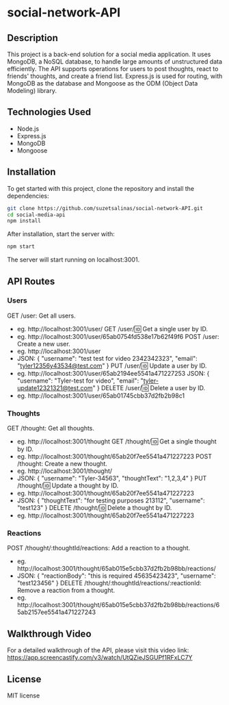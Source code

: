 # social-network-API
## Description

This project is a back-end solution for a social media application. It uses MongoDB, a NoSQL database, to handle large amounts of unstructured data efficiently. The API supports operations for users to post thoughts, react to friends' thoughts, and create a friend list. Express.js is used for routing, with MongoDB as the database and Mongoose as the ODM (Object Data Modeling) library.

## Technologies Used

- Node.js
- Express.js
- MongoDB
- Mongoose

## Installation
To get started with this project, clone the repository and install the dependencies:

```bash
git clone https://github.com/suzetsalinas/social-network-API.git
cd social-media-api
npm install 
```
After installation, start the server with:
```bash
npm start
```

The server will start running on localhost:3001.

## API Routes
### Users
GET /user: Get all users.
- eg. http://localhost:3001/user/
GET /user/:id: Get a single user by ID.
- eg. http://localhost:3001/user/65ab0754fd538e17b62f49f6
POST /user: Create a new user.
- eg. http://localhost:3001/user
- JSON: {
  "username": "test test for video 2342342323",
  "email": "tyler12356y43534@test.com"
}
PUT /user/:id: Update a user by ID.
- eg. http://localhost:3001/user/65ab2194ee5541a471227253
JSON: {
  "username": "Tyler-test for video",
  "email": "tyler-update12321321@test.com"
}
DELETE /user/:id: Delete a user by ID.
- eg. http://localhost:3001/user/65ab01745cbb37d2fb2b98c1

### Thoughts
GET /thought: Get all thoughts.
- eg. http://localhost:3001/thought
GET /thought/:id: Get a single thought by ID.
- eg. http://localhost:3001/thought/65ab20f7ee5541a471227223
POST /thought: Create a new thought.
- eg. http://localhost:3001/thought/
- JSON: {
  "username": "Tyler-34563",
  "thoughtText": "1,2,3,4"
}
PUT /thought/:id: Update a thought by ID.
- eg. http://localhost:3001/thought/65ab20f7ee5541a471227223
- JSON: {
	"thoughtText": "for testing purposes 213112",
	"username": "test123"
}
DELETE /thought/:id: Delete a thought by ID.
- eg. http://localhost:3001/thought/65ab20f7ee5541a471227223

### Reactions
POST /thought/:thoughtId/reactions: Add a reaction to a thought.
- eg. http://localhost:3001/thought/65ab015e5cbb37d2fb2b98bb/reactions/
- JSON: {
	"reactionBody": "this is required 45635423423",
	"username": "test123456"
}
DELETE /thought/:thoughtId/reactions/:reactionId: Remove a reaction from a thought.
- eg. http://localhost:3001/thought/65ab015e5cbb37d2fb2b98bb/reactions/65ab2157ee5541a471227243

## Walkthrough Video
For a detailed walkthrough of the API, please visit this video link: https://app.screencastify.com/v3/watch/UtQZieJSGUPf1RFxLC7Y

## License
MIT license 
